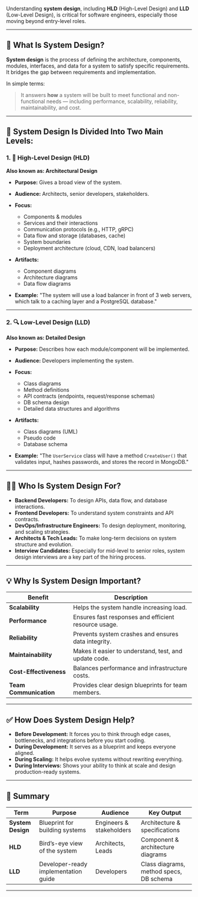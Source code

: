 Understanding **system design**, including **HLD** (High-Level Design) and **LLD** (Low-Level Design), is critical for software engineers, especially those moving beyond entry-level roles.

---

## 🔧 What Is **System Design**?

**System design** is the process of defining the architecture, components, modules, interfaces, and data for a system to satisfy specific requirements. It bridges the gap between requirements and implementation.

In simple terms:

> It answers **how** a system will be built to meet functional and non-functional needs — including performance, scalability, reliability, maintainability, and cost.

---

## 🧱 System Design Is Divided Into Two Main Levels:

### 1. 🧠 **High-Level Design (HLD)**

**Also known as: Architectural Design**

* **Purpose:** Gives a broad view of the system.
* **Audience:** Architects, senior developers, stakeholders.
* **Focus:**

  * Components & modules
  * Services and their interactions
  * Communication protocols (e.g., HTTP, gRPC)
  * Data flow and storage (databases, cache)
  * System boundaries
  * Deployment architecture (cloud, CDN, load balancers)
* **Artifacts:**

  * Component diagrams
  * Architecture diagrams
  * Data flow diagrams
* **Example:** "The system will use a load balancer in front of 3 web servers, which talk to a caching layer and a PostgreSQL database."

---

### 2. 🔍 **Low-Level Design (LLD)**

**Also known as: Detailed Design**

* **Purpose:** Describes how each module/component will be implemented.
* **Audience:** Developers implementing the system.
* **Focus:**

  * Class diagrams
  * Method definitions
  * API contracts (endpoints, request/response schemas)
  * DB schema design
  * Detailed data structures and algorithms
* **Artifacts:**

  * Class diagrams (UML)
  * Pseudo code
  * Database schema
* **Example:** "The `UserService` class will have a method `CreateUser()` that validates input, hashes passwords, and stores the record in MongoDB."

---

## 🧑‍💻 Who Is System Design For?

* **Backend Developers:** To design APIs, data flow, and database interactions.
* **Frontend Developers:** To understand system constraints and API contracts.
* **DevOps/Infrastructure Engineers:** To design deployment, monitoring, and scaling strategies.
* **Architects & Tech Leads:** To make long-term decisions on system structure and evolution.
* **Interview Candidates:** Especially for mid-level to senior roles, system design interviews are a key part of the hiring process.

---

## 💡 Why Is System Design Important?

| Benefit                | Description                                           |
| ---------------------- | ----------------------------------------------------- |
| **Scalability**        | Helps the system handle increasing load.              |
| **Performance**        | Ensures fast responses and efficient resource usage.  |
| **Reliability**        | Prevents system crashes and ensures data integrity.   |
| **Maintainability**    | Makes it easier to understand, test, and update code. |
| **Cost-Effectiveness** | Balances performance and infrastructure costs.        |
| **Team Communication** | Provides clear design blueprints for team members.    |

---

## ✅ How Does System Design Help?

* **Before Development:** It forces you to think through edge cases, bottlenecks, and integrations before you start coding.
* **During Development:** It serves as a blueprint and keeps everyone aligned.
* **During Scaling:** It helps evolve systems without rewriting everything.
* **During Interviews:** Shows your ability to think at scale and design production-ready systems.

---

## 🧭 Summary

| Term              | Purpose                              | Audience                 | Key Output                              |
| ----------------- | ------------------------------------ | ------------------------ | --------------------------------------- |
| **System Design** | Blueprint for building systems       | Engineers & stakeholders | Architecture & specifications           |
| **HLD**           | Bird’s-eye view of the system        | Architects, Leads        | Component & architecture diagrams       |
| **LLD**           | Developer-ready implementation guide | Developers               | Class diagrams, method specs, DB schema |

---
